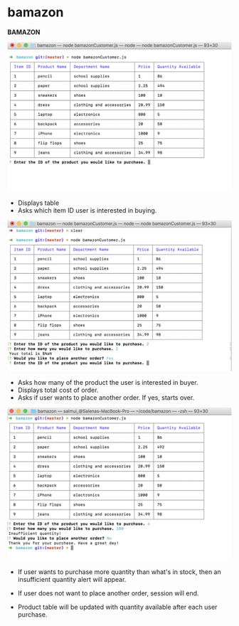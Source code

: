 # bamazon

**BAMAZON**

![Shop Table](/screenshots/001.png)
- Displays table
- Asks which item ID user is interested in buying.


![Place another order](/screenshots/002.png)
- Asks how many of the product the user is interested in buyer.
- Displays total cost of order.
- Asks if user wants to place another order. If yes, starts over.


![Don't place another order](/screenshots/003.png)
- If user wants to purchase more quantity than what's in stock, then an insufficient quantity alert will appear.
- If user does not want to place another order, session will end.

- Product table will be updated with quantity available after each user purchase.
